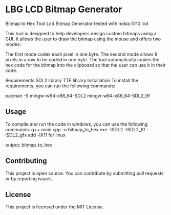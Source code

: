 # LBG LCD Bitmap Generator
Bitmap to Hex Tool
Lcd Bitmap Generator tested with nokia 5110 lcd

This tool is designed to help developers design custom bitmaps using a GUI. It allows the user to draw the bitmap using the mouse and offers two modes:

The first mode codes each pixel in one byte.
The second mode allows 8 pixels in a row to be coded in one byte.
The tool automatically copies the hex code for the bitmap into the clipboard so that the user can use it in their code.


Requirements
SDL2 library
TTF library
Installation
To install the requirements, you can run the following commands:

pacman -S mingw-w64-x86_64-SDL2 mingw-w64-x86_64-SDL2_ttf


## Usage

To compile and run the code in windows, you can use the following commands:
g++ main.cpp -o bitmap_to_hex.exe -lSDL2 -lSDL2_ttf -lSDL2_gfx
add -lX11 for linux

output: bitmap_to_hex

## Contributing

This project is open source. You can contribute by submitting pull requests or by reporting issues.

## License

This project is licensed under the MIT License.

